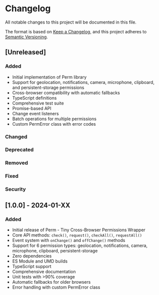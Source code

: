 # Changelog

All notable changes to this project will be documented in this file.

The format is based on [Keep a Changelog](https://keepachangelog.com/en/1.0.0/),
and this project adheres to [Semantic Versioning](https://semver.org/spec/v2.0.0.html).

## [Unreleased]

### Added
- Initial implementation of Perm library
- Support for geolocation, notifications, camera, microphone, clipboard, and persistent-storage permissions
- Cross-browser compatibility with automatic fallbacks
- TypeScript definitions
- Comprehensive test suite
- Promise-based API
- Change event listeners
- Batch operations for multiple permissions
- Custom PermError class with error codes

### Changed

### Deprecated

### Removed

### Fixed

### Security

## [1.0.0] - 2024-01-XX

### Added
- Initial release of Perm - Tiny Cross-Browser Permissions Wrapper
- Core API methods: `check()`, `request()`, `checkAll()`, `requestAll()`
- Event system with `onChange()` and `offChange()` methods
- Support for 6 permission types: geolocation, notifications, camera, microphone, clipboard, persistent-storage
- Zero dependencies
- ES Module and UMD builds
- TypeScript support
- Comprehensive documentation
- Unit tests with >90% coverage
- Automatic fallbacks for older browsers
- Error handling with custom PermError class 